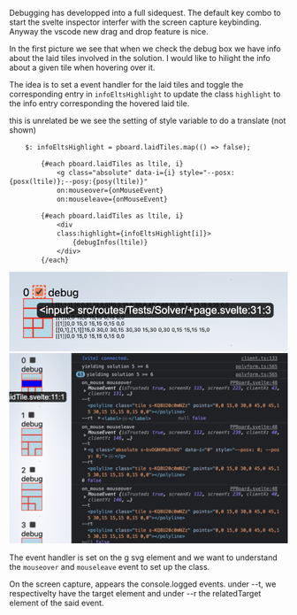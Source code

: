 Debugging has developped into a full sidequest.
The default key combo to start the svelte inspector 
interfer with the screen capture keybinding.
Anyway the vscode new drag and drop feature is nice.

In the first picture we see that when we check the
debug box we have info about the laid tiles involved
in the solution. I would like to hilight the info 
about a given tile when hovering over it.

The idea is to set a event handler for the laid tiles and toggle
the corresponding entry in `infoEltsHighlight` to  update the class
`highlight` to the info entry corresponding the hovered laid tile.

this is unrelated be we see the setting of style variable to do 
a translate (not shown)



```
	$: infoEltsHighlight = pboard.laidTiles.map(() => false);
```


```
		{#each pboard.laidTiles as ltile, i}
			<g class="absolute" data-i={i} style="--posx:{posx(ltile)};--posy:{posy(ltile)}"
			on:mouseover={onMouseEvent}
			on:mouseleave={onMouseEvent}
```

```
		{#each pboard.laidTiles as ltile, i}
			<div 
			class:highlight={infoEltsHighlight[i]}>
				{debugInfos(ltile)}
			</div>
		{/each}
```


![Alt text](<Screenshot 2023-06-17 at 04.03.58.png>)
![Alt text](<Screenshot 2023-06-17 at 04.00.32.png>)

The event handler is set on the g svg element and we 
want to understand the `mouseover` and `mouseleave` event to 
set up the class.

On the screen capture, appears the console.logged events.
under --t, we respectivelty have the target element and under --r the relatedTarget
element of the said event.